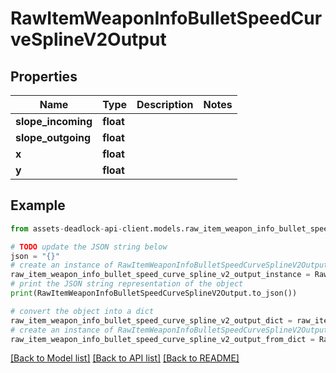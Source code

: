 # RawItemWeaponInfoBulletSpeedCurveSplineV2Output


## Properties

Name | Type | Description | Notes
------------ | ------------- | ------------- | -------------
**slope_incoming** | **float** |  | 
**slope_outgoing** | **float** |  | 
**x** | **float** |  | 
**y** | **float** |  | 

## Example

```python
from assets-deadlock-api-client.models.raw_item_weapon_info_bullet_speed_curve_spline_v2_output import RawItemWeaponInfoBulletSpeedCurveSplineV2Output

# TODO update the JSON string below
json = "{}"
# create an instance of RawItemWeaponInfoBulletSpeedCurveSplineV2Output from a JSON string
raw_item_weapon_info_bullet_speed_curve_spline_v2_output_instance = RawItemWeaponInfoBulletSpeedCurveSplineV2Output.from_json(json)
# print the JSON string representation of the object
print(RawItemWeaponInfoBulletSpeedCurveSplineV2Output.to_json())

# convert the object into a dict
raw_item_weapon_info_bullet_speed_curve_spline_v2_output_dict = raw_item_weapon_info_bullet_speed_curve_spline_v2_output_instance.to_dict()
# create an instance of RawItemWeaponInfoBulletSpeedCurveSplineV2Output from a dict
raw_item_weapon_info_bullet_speed_curve_spline_v2_output_from_dict = RawItemWeaponInfoBulletSpeedCurveSplineV2Output.from_dict(raw_item_weapon_info_bullet_speed_curve_spline_v2_output_dict)
```
[[Back to Model list]](../README.md#documentation-for-models) [[Back to API list]](../README.md#documentation-for-api-endpoints) [[Back to README]](../README.md)


